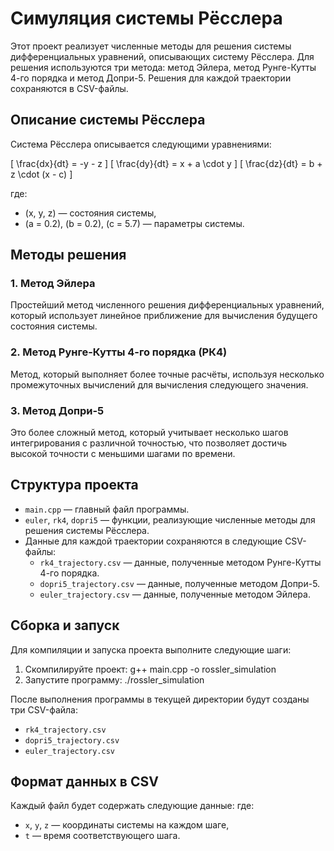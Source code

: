 # Симуляция системы Рёсслера

Этот проект реализует численные методы для решения системы дифференциальных уравнений, описывающих систему Рёсслера. Для решения используются три метода: метод Эйлера, метод Рунге-Кутты 4-го порядка и метод Допри-5. Решения для каждой траектории сохраняются в CSV-файлы.

## Описание системы Рёсслера

Система Рёсслера описывается следующими уравнениями:

\[
\frac{dx}{dt} = -y - z
\]
\[
\frac{dy}{dt} = x + a \cdot y
\]
\[
\frac{dz}{dt} = b + z \cdot (x - c)
\]

где:
- \(x, y, z\) — состояния системы,
- \(a = 0.2\), \(b = 0.2\), \(c = 5.7\) — параметры системы.

## Методы решения

### 1. Метод Эйлера
Простейший метод численного решения дифференциальных уравнений, который использует линейное приближение для вычисления будущего состояния системы.

### 2. Метод Рунге-Кутты 4-го порядка (РК4)
Метод, который выполняет более точные расчёты, используя несколько промежуточных вычислений для вычисления следующего значения.

### 3. Метод Допри-5
Это более сложный метод, который учитывает несколько шагов интегрирования с различной точностью, что позволяет достичь высокой точности с меньшими шагами по времени.

## Структура проекта

- `main.cpp` — главный файл программы.
- `euler`, `rk4`, `dopri5` — функции, реализующие численные методы для решения системы Рёсслера.
- Данные для каждой траектории сохраняются в следующие CSV-файлы:
  - `rk4_trajectory.csv` — данные, полученные методом Рунге-Кутты 4-го порядка.
  - `dopri5_trajectory.csv` — данные, полученные методом Допри-5.
  - `euler_trajectory.csv` — данные, полученные методом Эйлера.

## Сборка и запуск

Для компиляции и запуска проекта выполните следующие шаги:

1. Скомпилируйте проект: g++ main.cpp -o rossler_simulation
2. Запустите программу: ./rossler_simulation

После выполнения программы в текущей директории будут созданы три CSV-файла:
- `rk4_trajectory.csv`
- `dopri5_trajectory.csv`
- `euler_trajectory.csv`

## Формат данных в CSV

Каждый файл будет содержать следующие данные:
где:
- `x`, `y`, `z` — координаты системы на каждом шаге,
- `t` — время соответствующего шага.

